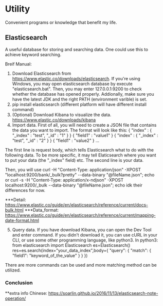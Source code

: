 # Utility
Convenient programs or knowledge that benefit my life.

## Elasticsearch
A useful database for storing and searching data. One could use this to achieve keyword searching.

Breif Manual:
1. Download Elasticsearch from https://www.elastic.co/downloads/elasticsearch.
 If you're using Windows, you may open elasticsearch database by execute "elasticsearch.bat". Then, you may enter 127.0.0.1:9200 to check whether the database has opened properly. Addionally, make sure you have the latest JDK and the right PATH (environment varible) is set.
2. pip install elasticsearch (different platform will have different install command)
3. (Optional) Download Kibana to visualize the data. https://www.elastic.co/downloads/kibana
4. Import data.
First of all, you will need to create a JSON file that contains the data you want to import. The format will look like this: 
{ "index" : { "_index" : "test", "_id" : "1" } }
{ "field1" : "value1" }
{ "index" : { "_index" : "test", "_id" : "2" } }
{ "field1" : "value2" }
...

The first line is request body, which tells Elasticsearch what to do with the following data. To be more specific, it may tell Elaticsearch where you want to put your data (the "_index" field) etc.
The second line is your data.

Then, you will use 
curl -H "Content-Type: application/json" -XPOST "localhost:9200/bank/_bulk?pretty" --data-binary "@fileName.json"; echo
or
curl -s -H "Content-Type: application/x-ndjson" -XPOST localhost:9200/_bulk --data-binary "@fileName.json"; echo
idk their differences for now.

***Detail: https://www.elastic.co/guide/en/elasticsearch/reference/current/docs-bulk.html
***Data_format: https://www.elastic.co/guide/en/elasticsearch/reference/current/mapping-date-format.html

5. Query data.
If you have download Kibana, you can open the Dev Tool and enter command.
If you didn't download it, you can use cURL in your CLI, or use some other programming language, like python3.
In python3:
from elasticsearch import Elasticsearch
es=Elasticsearch()
res=es.search(index="your_data_index",body={
    "query": { "match": { "field1": "keyword_of_the_value" } }
})

There are more commands can be used and more matching method can be utilized.
### Conclusion
**extra info
Chinese: https://soarlin.github.io/2016/11/13/elasticsearch-note-operation/
